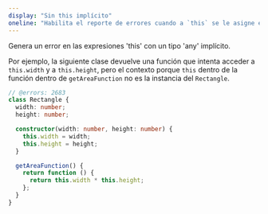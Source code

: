 ```yaml
---
display: "Sin this implícito"
oneline: "Habilita el reporte de errores cuando a `this` se le asigne el tipo `any`."
---
```


Genera un error en las expresiones 'this' con un tipo 'any' implícito.

Por ejemplo, la siguiente clase devuelve una función que intenta acceder a `this.width` y a `this.height`, pero el contexto
porque `this` dentro de la función dentro de `getAreaFunction` no es la instancia del `Rectangle`.

```ts twoslash
// @errors: 2683
class Rectangle {
  width: number;
  height: number;

  constructor(width: number, height: number) {
    this.width = width;
    this.height = height;
  }

  getAreaFunction() {
    return function () {
      return this.width * this.height;
    };
  }
}
```
